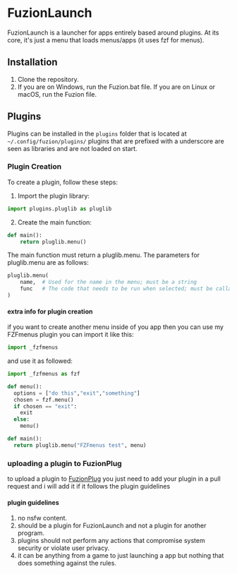 # FuzionLaunch

FuzionLaunch is a launcher for apps entirely based around plugins. At its core, it's just a menu that loads menus/apps (it uses fzf for menus).

## Installation

1. Clone the repository.
2. If you are on Windows, run the Fuzion.bat file. If you are on Linux or macOS, run the Fuzion file.

## Plugins

Plugins can be installed in the `plugins` folder that is located at `~/.config/fuzion/plugins/` plugins that are prefixed with a underscore are seen as libraries and are not loaded on start.

### Plugin Creation

To create a plugin, follow these steps:

1. Import the plugin library:

```python
import plugins.pluglib as pluglib
```
2. Create the main function:
```python
def main():
    return pluglib.menu()
```
The main function must return a pluglib.menu. The parameters for pluglib.menu are as follows:
```python
pluglib.menu(
    name,  # Used for the name in the menu; must be a string
    func   # The code that needs to be run when selected; must be callable
)
```

#### extra info for plugin creation
if you want to create another menu inside of you app then you can use my FZFmenus plugin you can import it like this:
```python
import _fzfmenus
```
and use it as followed:
```python
import _fzfmenus as fzf

def menu():
  options = ["do this","exit","something"]
  chosen = fzf.menu()
  if chosen == "exit":
    exit
  else:
    menu()

def main():
  return pluglib.menu("FZFmenus test", menu)
```

### uploading a plugin to FuzionPlug

to upload a plugin to [FuzionPlug](https://github.com/artyuiCraft/fuzionplug) you just need to add your plugin in a pull request and i will add it if it follows the plugin guidelines

#### plugin guidelines
1. no nsfw content.
2. should be a plugin for FuzionLaunch and not a plugin for another program.
3. plugins should not perform any actions that compromise system security or violate user privacy.
4. it can be anything from a game to just launching a app but nothing that does something against the rules.
